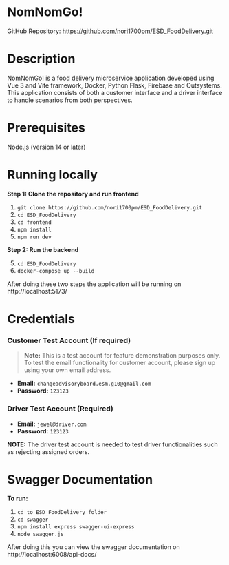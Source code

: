 # NomNomGo!
GitHub Repository: 
https://github.com/nori1700pm/ESD_FoodDelivery.git

# Description
NomNomGo! is a food delivery microservice application developed using Vue 3 and Vite framework, Docker, Python Flask, Firebase and Outsystems. This application consists of both a customer interface and a driver interface to handle scenarios from both perspectives.

# Prerequisites
Node.js (version 14 or later)

# Running locally
**Step 1: Clone the repository and run frontend**

1)  ```git clone https://github.com/nori1700pm/ESD_FoodDelivery.git```
2)  ```cd ESD_FoodDelivery```
3)  ```cd frontend```
4)  ```npm install```
5) ```npm run dev```

**Step 2: Run the backend**

5) ```cd ESD_FoodDelivery```
6) ```docker-compose up --build```

After doing these two steps the application will be running on http://localhost:5173/

# Credentials

### Customer Test Account (If required)
> **Note:** This is a test account for feature demonstration purposes only.  
> To test the email functionality for customer account, 
> please sign up using your own email address.

- **Email:** `changeadvisoryboard.esm.g10@gmail.com`  
- **Password:** `123123`

### Driver Test Account (Required)

- **Email:** `jewel@driver.com`  
- **Password:** `123123`

**NOTE:** The driver test account is needed to test driver functionalities such as rejecting assigned orders. 

# Swagger Documentation

**To run:**

1)  ```cd to ESD_FoodDelivery folder```
2)  ```cd swagger```
3)  ```npm install express swagger-ui-express```
4)  ```node swagger.js```

After doing this you can view the swagger documentation on http://localhost:6008/api-docs/